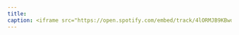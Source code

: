 ```yaml
---
title: 
caption: <iframe src="https://open.spotify.com/embed/track/4lORMJB9KBwdIwH8PRdj4K" width="100%" height="80" frameBorder="0" allowtransparency="true" allow="encrypted-media"></iframe>
---
```


